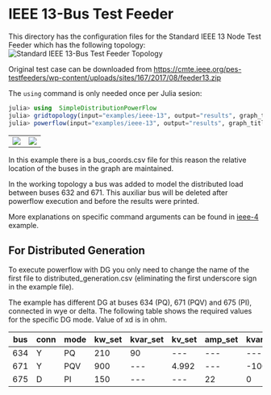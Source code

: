 # IEEE 13-Bus Test Feeder

This directory has the configuration files for the Standard IEEE 13 Node Test Feeder which has the following topology:
<img src="https://github.com/gisel-uninorte/SimpleDistributionPowerFlow.jl/blob/main/images/ieee_13_bus_std_test_feeder.png" alt="Standard IEEE 13-Bus Test Feeder Topology">

Original test case can be downloaded from https://cmte.ieee.org/pes-testfeeders/wp-content/uploads/sites/167/2017/08/feeder13.zip

The `using` command is only needed once per Julia sesion:
```julia
julia> using  SimpleDistributionPowerFlow
julia> gridtopology(input="examples/ieee-13", output="results", graph_title="IEEE 13 Node Test Feeder")
julia> powerflow(input="examples/ieee-13", output="results", graph_title="IEEE 13 Node Test Feeder")
```

<table>
  <tr>
    <td><img src="https://github.com/gisel-uninorte/SimpleDistributionPowerFlow.jl/blob/main/images/ieee_13_bus_example_input_topology.png"</td>
    <td><img src="https://github.com/gisel-uninorte/SimpleDistributionPowerFlow.jl/blob/main/images/ieee_13_bus_example_working_topology.png"</td>
  </tr>
</table>

In this example there is a bus_coords.csv file for this reason the relative location of the buses in the graph are maintained.

In the working topology a bus was added to model the distributed load between buses 632 and 671. This auxiliar bus will be deleted after powerflow execution and before the results were printed.

More explanations on specific command arguments can be found in [ieee-4](https://github.com/gisel-uninorte/SimpleDistributionPowerFlow.jl/tree/main/examples/ieee-4) example. 

## For Distributed Generation
To execute powerflow with DG you only need to change the name of the first file to distributed_generation.csv (eliminating the first underscore sign in the example file).

The example has different DG at buses 634 (PQ), 671 (PQV) and 675 (PI), connected in wye or delta. The following table shows the required values for the specific DG mode. Value of xd is in ohm.

bus | conn | mode | kw_set | kvar_set | kv_set | amp_set | kvar_min | kvar_max | xd
--- | ---  | ---  | ---    | ---      | ---    | ---     | ---      | ---      | ---
634 | Y  | PQ  | 210    | 90      | ---    | ---     | ---      | ---      | ---
671 | Y  | PQV  | 900    | ---      | 4.992   | ---     | -1000      | 1000      | 7.68
675 | D  | PI  | 150   | ---      | ---    | 22     | 0     | 180     | ---


